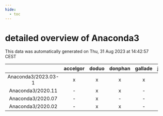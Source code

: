 ```yaml
---
hide:
  - toc
---
```


detailed overview of Anaconda3
==============================


This data was automatically generated on Thu, 31 Aug 2023 at 14:42:57 CEST  

| |accelgor|doduo|donphan|gallade|joltik|skitty|swalot|victini|
| :---: | :---: | :---: | :---: | :---: | :---: | :---: | :---: | :---: |
|Anaconda3/2023.03-1|x|x|x|x|x|x|x|x|
|Anaconda3/2020.11|-|x|x|-|x|-|x|-|
|Anaconda3/2020.07|-|x|-|-|-|-|-|-|
|Anaconda3/2020.02|-|x|x|-|x|-|-|-|

